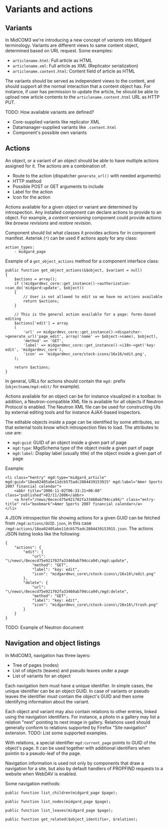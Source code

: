 Variants and actions
====================

## Variants

In MidCOM3 we're introducing a new concept of _variants_ into Midgard terminology. Variants are different views to same content object, determined based on URL request. Some examples:

* `articlename.html`: Full article as HTML
* `articlename.xml`: Full article as XML (Replicator serialization)
* `articlename.content.html`: Content field of article as HTML

The variants should be served as independent views to the content, and should support all the normal interaction that a content object has. For instance, if user has permission to update the article, he should be able to upload new article contents to the `articlename.content.html` URL as HTTP PUT.

TODO: How available variants are defined?

* Core-supplied variants like replicator XML
* Datamanager-supplied variants like `.content.html`
* Component's possible own variants

## Actions

An object, or a variant of an object should be able to have multiple actions assigned for it. The actions are a combination of:

* Route to the action (dispatcher `generate_url()` with needed arguments)
* HTTP method
* Possible POST or GET arguments to include
* Label for the action
* Icon for the action

Actions available for a given object or variant are determined by introspection. Any installed component can declare actions to provide to an object. For example, a _content versioning_ component could provide actions like _browse revisions_ and _restore revision_.

Component should list what classes it provides actions for in component manifest. Asterisk (`*`) can be used if actions apply for any  class:

    action_types:
        - midgard_page

Example of a `get_object_actions` method for a component interface class:

    public function get_object_actions(&$object, $variant = null)
    {
        $actions = array();
        if (!midgardmvc_core::get_instance()->authorization->can_do('midgard:update', $object))
        {
            // User is not allowed to edit so we have no actions available
            return $actions;
        }
        
        // This is the general action available for a page: forms-based editing
        $actions['edit'] = array
        (
            'url' => midgardmvc_core::get_instance()->dispatcher->generate_url('page_edit', array('name' => $object->name), $object),
            'method' => 'GET',
            'label' => midgardmvc_core::get_instance()->i18n->get('key: edit', 'midgardmvc_core'),
            'icon' => 'midgardmvc_core/stock-icons/16x16/edit.png',
        );

        return $actions;
    }

In general, URLs for actions should contain the `mgd:` prefix (`objectname/mgd:edit/` for example).

Actions available for an object can be for instance visualized in a toolbar. In addition, a Neutron-compatible XML file is available for all objects if Neutron Protocol is enabled. The Neutron XML file can be used for constructing UIs by external editing tools and for instance AJAX-based inspectors.

The editable objects inside a page can be identified by some attributes, so that external tools know which introspection files to load. The attributes to use are:

* `mgd:guid`: GUID of an object inside a given part of page
* `mgd:type`: MgdSchema type of the object inside a given part of page
* `mgd:label`: Display label (usually title) of the object inside a given part of page

Example:

    <li class="hentry" mgd:type="midgard_article" mgd:guid="18ea02405abe11dcb575adc2804439153915" mgd:label="Amer Sports 2007 financial calendar">
        <abbr title="2006-11-02T06:33:21+00:00" class="published">02/11/2006</abbr>
        <a href="/news/8ececd75e921702fa33460ab794cca94/" class="entry-title" rel="bookmark">Amer Sports 2007 financial calendar</a>
    </li>

A JSON introspection file showing actions for a given GUID can be fetched from `/mgd:actions/GUID.json`, in this case `/mgd:actions/18ea02405abe11dcb575adc2804439153915.json`. The actions JSON listing looks like the following:

    {
        "actions": {
            "edit": {
                "url": "\/news\/8ececd75e921702fa33460ab794cca94\/mgd:update",
                "method": "GET",
                "label": "key: edit",
                "icon": "midgardmvc_core\/stock-icons\/16x16\/edit.png"
            },
            "delete": {
                "url": "\/news\/8ececd75e921702fa33460ab794cca94\/mgd:delete",
                "method": "GET",
                "label": "key: edit",
                "icon": "midgardmvc_core\/stock-icons\/16x16\/trash.png"
            }
        }
    }

TODO: Example of Neutron document

## Navigation and object listings

In MidCOM3, navigation has three layers:

* Tree of pages (nodes)
* List of objects (leaves) and pseudo leaves under a page
* List of variants for an object

Each navigation item must have a unique identifier. In simple cases, the unique identifier can be an object GUID. In case of variants or pseudo leaves the identifier must contain the object's GUID and then some identifying information about the variant.

Each object and variant may also contain relations to other entries, linked using the navigation identifiers. For instance, a photo in a gallery may list a relation "next" pointing to next image in gallery. Relations used should generally conform to relations supported by Firefox "Site navigation" extension. TODO: List some supported examples.

With relations, a special identifier `mgd:current_page` points to GUID of the object's page. It can be used together with additional identifiers when pointin to a pseudo-leaf of the page.

Navigation information is used not only by components that draw a navigation for a site, but also by default handlers of PROPFIND requests to a website when WebDAV is enabled.

Some navigation methods:

    public function list_children(midgard_page $page);
    
    public function list_nodes(midgard_page $page);
    
    public function list_leaves(midgard_page $page);
    
    public function get_related($object_identifier, $relation);
